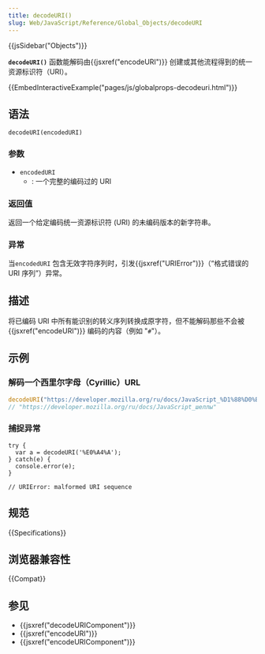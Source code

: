 ```yaml
---
title: decodeURI()
slug: Web/JavaScript/Reference/Global_Objects/decodeURI
---
```


{{jsSidebar("Objects")}}

**`decodeURI()`** 函数能解码由{{jsxref("encodeURI")}} 创建或其他流程得到的统一资源标识符（URI）。

{{EmbedInteractiveExample("pages/js/globalprops-decodeuri.html")}}

## 语法

```plain
decodeURI(encodedURI)
```

### 参数

- `encodedURI`
  - : 一个完整的编码过的 URI

### 返回值

返回一个给定编码统一资源标识符 (URI) 的未编码版本的新字符串。

### 异常

当`encodedURI` 包含无效字符序列时，引发{{jsxref("URIError")}}（“格式错误的 URI 序列”）异常。

## 描述

将已编码 URI 中所有能识别的转义序列转换成原字符，但不能解码那些不会被 {{jsxref("encodeURI")}} 编码的内容（例如 "`#`"）。

## 示例

### 解码一个西里尔字母（Cyrillic）URL

```js
decodeURI("https://developer.mozilla.org/ru/docs/JavaScript_%D1%88%D0%B5%D0%BB%D0%BB%D1%8B");
// "https://developer.mozilla.org/ru/docs/JavaScript_шеллы"
```

### 捕捉异常

```plain
try {
  var a = decodeURI('%E0%A4%A');
} catch(e) {
  console.error(e);
}

// URIError: malformed URI sequence
```

## 规范

{{Specifications}}

## 浏览器兼容性

{{Compat}}

## 参见

- {{jsxref("decodeURIComponent")}}
- {{jsxref("encodeURI")}}
- {{jsxref("encodeURIComponent")}}
